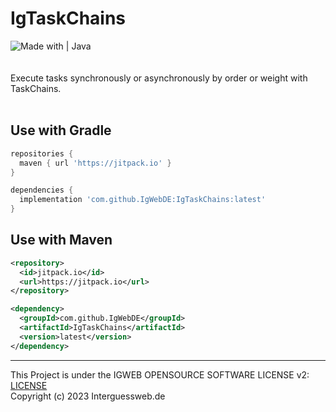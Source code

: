 # IgTaskChains
![Made with | Java](https://cdn.discordapp.com/attachments/983058255821537351/983315894962913280/unknown.png)<br><br><br>
Execute tasks synchronously or asynchronously by order or weight with TaskChains.<br><br>

## Use with Gradle
```gradle
repositories {
  maven { url 'https://jitpack.io' }
}
```

```gradle
dependencies {
  implementation 'com.github.IgWebDE:IgTaskChains:latest'
}
```


## Use with Maven
```xml
<repository>
  <id>jitpack.io</id>
  <url>https://jitpack.io</url>
</repository>
```
  
```xml
<dependency>
  <groupId>com.github.IgWebDE</groupId>
  <artifactId>IgTaskChains</artifactId>
  <version>latest</version>
</dependency>
```



<hr>

This Project is under the IGWEB OPENSOURCE SOFTWARE LICENSE v2: [LICENSE](LICENSE) <br>
Copyright (c) 2023 Interguessweb.de
